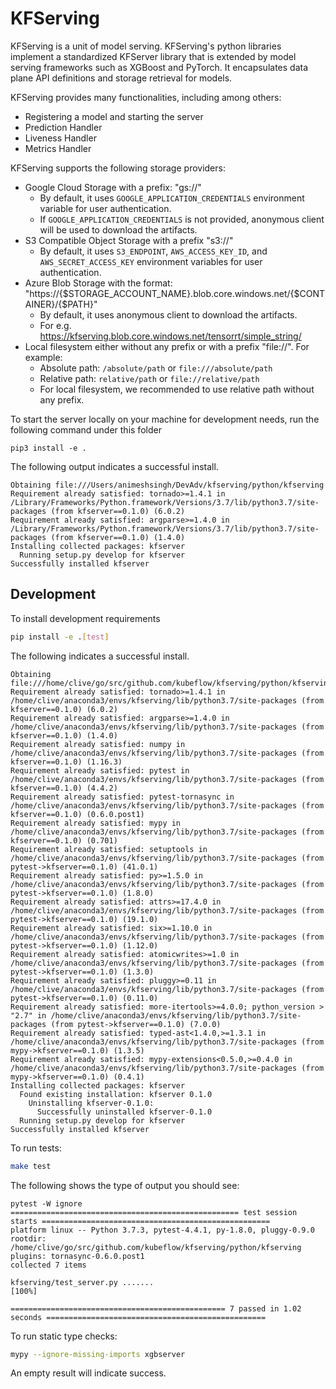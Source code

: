 # KFServing

KFServing is a unit of model serving. KFServing's python libraries implement a standardized KFServer library that is extended by model serving frameworks such as XGBoost and PyTorch. It encapsulates data plane API definitions and storage retrieval for models.

KFServing provides many functionalities, including among others:

* Registering a model and starting the server
* Prediction Handler
* Liveness Handler
* Metrics Handler

KFServing supports the following storage providers:

* Google Cloud Storage with a prefix: "gs://"
    * By default, it uses `GOOGLE_APPLICATION_CREDENTIALS` environment variable for user authentication.
    * If `GOOGLE_APPLICATION_CREDENTIALS` is not provided, anonymous client will be used to download the artifacts.
* S3 Compatible Object Storage with a prefix "s3://"
    * By default, it uses `S3_ENDPOINT`, `AWS_ACCESS_KEY_ID`, and `AWS_SECRET_ACCESS_KEY` environment variables for user authentication.
* Azure Blob Storage with the format: "https://{$STORAGE_ACCOUNT_NAME}.blob.core.windows.net/{$CONTAINER}/{$PATH}"
    * By default, it uses anonymous client to download the artifacts.
    * For e.g. https://kfserving.blob.core.windows.net/tensorrt/simple_string/
* Local filesystem either without any prefix or with a prefix "file://". For example:
    * Absolute path: `/absolute/path` or `file:///absolute/path`
    * Relative path: `relative/path` or `file://relative/path`
    * For local filesystem, we recommended to use relative path without any prefix.

To start the server locally on your machine for development needs, run the following command under this folder

```
pip3 install -e .
```

The following output indicates a successful install.

```
Obtaining file:///Users/animeshsingh/DevAdv/kfserving/python/kfserving
Requirement already satisfied: tornado>=1.4.1 in /Library/Frameworks/Python.framework/Versions/3.7/lib/python3.7/site-packages (from kfserver==0.1.0) (6.0.2)
Requirement already satisfied: argparse>=1.4.0 in /Library/Frameworks/Python.framework/Versions/3.7/lib/python3.7/site-packages (from kfserver==0.1.0) (1.4.0)
Installing collected packages: kfserver
  Running setup.py develop for kfserver
Successfully installed kfserver
```

## Development

To install development requirements

```bash
pip install -e .[test]
```

The following indicates a successful install.

```
Obtaining file:///home/clive/go/src/github.com/kubeflow/kfserving/python/kfserving
Requirement already satisfied: tornado>=1.4.1 in /home/clive/anaconda3/envs/kfserving/lib/python3.7/site-packages (from kfserver==0.1.0) (6.0.2)
Requirement already satisfied: argparse>=1.4.0 in /home/clive/anaconda3/envs/kfserving/lib/python3.7/site-packages (from kfserver==0.1.0) (1.4.0)
Requirement already satisfied: numpy in /home/clive/anaconda3/envs/kfserving/lib/python3.7/site-packages (from kfserver==0.1.0) (1.16.3)
Requirement already satisfied: pytest in /home/clive/anaconda3/envs/kfserving/lib/python3.7/site-packages (from kfserver==0.1.0) (4.4.2)
Requirement already satisfied: pytest-tornasync in /home/clive/anaconda3/envs/kfserving/lib/python3.7/site-packages (from kfserver==0.1.0) (0.6.0.post1)
Requirement already satisfied: mypy in /home/clive/anaconda3/envs/kfserving/lib/python3.7/site-packages (from kfserver==0.1.0) (0.701)
Requirement already satisfied: setuptools in /home/clive/anaconda3/envs/kfserving/lib/python3.7/site-packages (from pytest->kfserver==0.1.0) (41.0.1)
Requirement already satisfied: py>=1.5.0 in /home/clive/anaconda3/envs/kfserving/lib/python3.7/site-packages (from pytest->kfserver==0.1.0) (1.8.0)
Requirement already satisfied: attrs>=17.4.0 in /home/clive/anaconda3/envs/kfserving/lib/python3.7/site-packages (from pytest->kfserver==0.1.0) (19.1.0)
Requirement already satisfied: six>=1.10.0 in /home/clive/anaconda3/envs/kfserving/lib/python3.7/site-packages (from pytest->kfserver==0.1.0) (1.12.0)
Requirement already satisfied: atomicwrites>=1.0 in /home/clive/anaconda3/envs/kfserving/lib/python3.7/site-packages (from pytest->kfserver==0.1.0) (1.3.0)
Requirement already satisfied: pluggy>=0.11 in /home/clive/anaconda3/envs/kfserving/lib/python3.7/site-packages (from pytest->kfserver==0.1.0) (0.11.0)
Requirement already satisfied: more-itertools>=4.0.0; python_version > "2.7" in /home/clive/anaconda3/envs/kfserving/lib/python3.7/site-packages (from pytest->kfserver==0.1.0) (7.0.0)
Requirement already satisfied: typed-ast<1.4.0,>=1.3.1 in /home/clive/anaconda3/envs/kfserving/lib/python3.7/site-packages (from mypy->kfserver==0.1.0) (1.3.5)
Requirement already satisfied: mypy-extensions<0.5.0,>=0.4.0 in /home/clive/anaconda3/envs/kfserving/lib/python3.7/site-packages (from mypy->kfserver==0.1.0) (0.4.1)
Installing collected packages: kfserver
  Found existing installation: kfserver 0.1.0
    Uninstalling kfserver-0.1.0:
      Successfully uninstalled kfserver-0.1.0
  Running setup.py develop for kfserver
Successfully installed kfserver

```

To run tests:

```bash
make test
```

The following shows the type of output you should see:

```
pytest -W ignore
=================================================== test session starts ===================================================
platform linux -- Python 3.7.3, pytest-4.4.1, py-1.8.0, pluggy-0.9.0
rootdir: /home/clive/go/src/github.com/kubeflow/kfserving/python/kfserving
plugins: tornasync-0.6.0.post1
collected 7 items                                                                                                         

kfserving/test_server.py .......                                                                                    [100%]

================================================ 7 passed in 1.02 seconds =================================================
```

To run static type checks:

```bash
mypy --ignore-missing-imports xgbserver
```
An empty result will indicate success.
